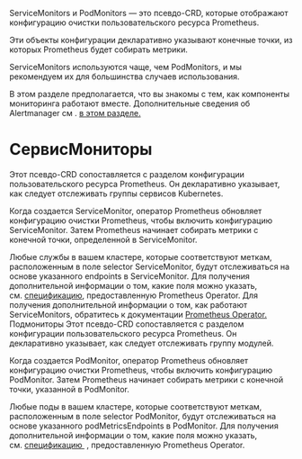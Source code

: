 ServiceMonitors и PodMonitors — это псевдо-CRD, которые отображают конфигурацию очистки пользовательского ресурса Prometheus.

Эти объекты конфигурации декларативно указывают конечные точки, из которых Prometheus будет собирать метрики.

ServiceMonitors используются чаще, чем PodMonitors, и мы рекомендуем их для большинства случаев использования.

В этом разделе предполагается, что вы знакомы с тем, как компоненты мониторинга работают вместе. Дополнительные сведения об Alertmanager см . [в этом разделе.](https://github.com/rancher/docs/blob/master/content/rancher/v2.6/en/monitoring-alerting/how-monitoring-works)

# СервисМониторы
Этот псевдо-CRD сопоставляется с разделом конфигурации пользовательского ресурса Prometheus. Он декларативно указывает, как следует отслеживать группы сервисов Kubernetes.

Когда создается ServiceMonitor, оператор Prometheus обновляет конфигурацию очистки Prometheus, чтобы включить конфигурацию ServiceMonitor. Затем Prometheus начинает собирать метрики с конечной точки, определенной в ServiceMonitor.

Любые службы в вашем кластере, которые соответствуют меткам, расположенным в поле selector ServiceMonitor, будут отслеживаться на основе указанного endpoints в ServiceMonitor. Для получения дополнительной информации о том, какие поля можно указать, см. [спецификацию](https://github.com/prometheus-operator/prometheus-operator/blob/main/Documentation/api.md ), предоставленную Prometheus Operator.
Для получения дополнительной информации о том, как работают ServiceMonitors, обратитесь к документации [Prometheus Operator.](https://github.com/prometheus-operator/prometheus-operator/blob/main/Documentation/user-guides/running-exporters.md)
Подмониторы
Этот псевдо-CRD сопоставляется с разделом конфигурации пользовательского ресурса Prometheus. Он декларативно указывает, как следует отслеживать группу модулей.

Когда создается PodMonitor, оператор Prometheus обновляет конфигурацию очистки Prometheus, чтобы включить конфигурацию PodMonitor. Затем Prometheus начинает собирать метрики с конечной точки, указанной в PodMonitor.

Любые поды в вашем кластере, которые соответствуют меткам, расположенным в поле selector  PodMonitor, будут отслеживаться на основе указанного podMetricsEndpoints в PodMonitor. Для получения дополнительной информации о том, какие поля можно указать, см. [спецификацию ](https://github.com/prometheus-operator/prometheus-operator/blob/main/Documentation/api.md) , предоставленную Prometheus Operator.
